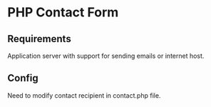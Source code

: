 # PHP Contact Form

## Requirements

Application server with support for sending emails or internet host.

## Config

Need to modify contact recipient in contact.php file.
